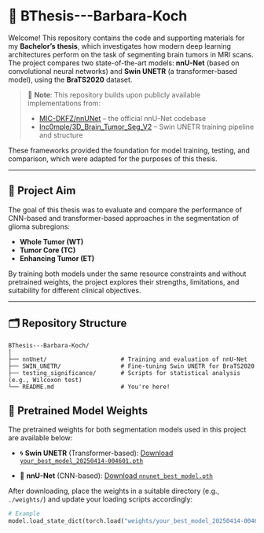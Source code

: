 # 🧠 BThesis---Barbara-Koch

Welcome! This repository contains the code and supporting materials for my **Bachelor’s thesis**, which investigates how modern deep learning architectures perform on the task of segmenting brain tumors in MRI scans. The project compares two state-of-the-art models: **nnU-Net** (based on convolutional neural networks) and **Swin UNETR** (a transformer-based model), using the **BraTS2020** dataset.

> 🧩 **Note**: This repository builds upon publicly available implementations from:
> - [MIC-DKFZ/nnUNet](https://github.com/MIC-DKFZ/nnUNet) – the official nnU-Net codebase
> - [Inc0mple/3D_Brain_Tumor_Seg_V2](https://github.com/Inc0mple/3D_Brain_Tumor_Seg_V2) – Swin UNETR training pipeline and structure

These frameworks provided the foundation for model training, testing, and comparison, which were adapted for the purposes of this thesis.

---

## 🎯 Project Aim

The goal of this thesis was to evaluate and compare the performance of CNN-based and transformer-based approaches in the segmentation of glioma subregions:

- **Whole Tumor (WT)**
- **Tumor Core (TC)**
- **Enhancing Tumor (ET)**

By training both models under the same resource constraints and without pretrained weights, the project explores their strengths, limitations, and suitability for different clinical objectives.

---

## 🗂 Repository Structure

```text
BThesis---Barbara-Koch/
│
├── nnUnet/                     # Training and evaluation of nnU-Net
├── SWIN_UNETR/                 # Fine-tuning Swin UNETR for BraTS2020
├── testing_significance/       # Scripts for statistical analysis (e.g., Wilcoxon test)
└── README.md                   # You're here!
```
## 🧠 Pretrained Model Weights

The pretrained weights for both segmentation models used in this project are available below:

- 🌀 **Swin UNETR** (Transformer-based):
  [Download `your_best_model_20250414-004601.pth`](https://drive.google.com/file/d/1lEjkvGCFt4yLCkP-OvhpKjnd4zrHOVT-/view?usp=drive_link)

- 🧩 **nnU-Net** (CNN-based):
  [Download `nnunet_best_model.pth`](https://drive.google.com/file/d/1HCK1qAsZj2TgxeGd8Rg4gVG81Z8gZodV/view?usp=sharing)

After downloading, place the weights in a suitable directory (e.g., `./weights/`) and update your loading scripts accordingly:

```python
# Example
model.load_state_dict(torch.load("weights/your_best_model_20250414-004601.pth"))

